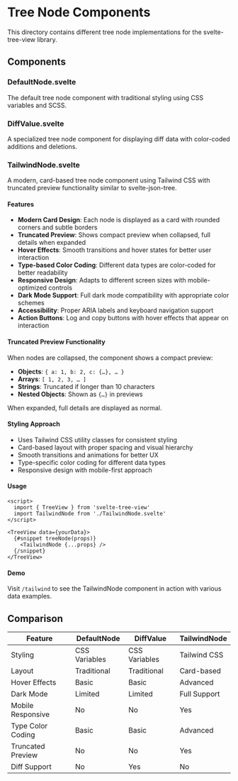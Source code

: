 # Tree Node Components

This directory contains different tree node implementations for the svelte-tree-view library.

## Components

### DefaultNode.svelte

The default tree node component with traditional styling using CSS variables and SCSS.

### DiffValue.svelte

A specialized tree node component for displaying diff data with color-coded additions and deletions.

### TailwindNode.svelte

A modern, card-based tree node component using Tailwind CSS with truncated preview functionality similar to svelte-json-tree.

#### Features

- **Modern Card Design**: Each node is displayed as a card with rounded corners and subtle borders
- **Truncated Preview**: Shows compact preview when collapsed, full details when expanded
- **Hover Effects**: Smooth transitions and hover states for better user interaction
- **Type-based Color Coding**: Different data types are color-coded for better readability
- **Responsive Design**: Adapts to different screen sizes with mobile-optimized controls
- **Dark Mode Support**: Full dark mode compatibility with appropriate color schemes
- **Accessibility**: Proper ARIA labels and keyboard navigation support
- **Action Buttons**: Log and copy buttons with hover effects that appear on interaction

#### Truncated Preview Functionality

When nodes are collapsed, the component shows a compact preview:

- **Objects**: `{ a: 1, b: 2, c: {…}, … }`
- **Arrays**: `[ 1, 2, 3, … ]`
- **Strings**: Truncated if longer than 10 characters
- **Nested Objects**: Shown as `{…}` in previews

When expanded, full details are displayed as normal.

#### Styling Approach

- Uses Tailwind CSS utility classes for consistent styling
- Card-based layout with proper spacing and visual hierarchy
- Smooth transitions and animations for better UX
- Type-specific color coding for different data types
- Responsive design with mobile-first approach

#### Usage

```svelte
<script>
  import { TreeView } from 'svelte-tree-view'
  import TailwindNode from './TailwindNode.svelte'
</script>

<TreeView data={yourData}>
  {#snippet treeNode(props)}
    <TailwindNode {...props} />
  {/snippet}
</TreeView>
```

#### Demo

Visit `/tailwind` to see the TailwindNode component in action with various data examples.

## Comparison

| Feature           | DefaultNode   | DiffValue     | TailwindNode |
| ----------------- | ------------- | ------------- | ------------ |
| Styling           | CSS Variables | CSS Variables | Tailwind CSS |
| Layout            | Traditional   | Traditional   | Card-based   |
| Hover Effects     | Basic         | Basic         | Advanced     |
| Dark Mode         | Limited       | Limited       | Full Support |
| Mobile Responsive | No            | No            | Yes          |
| Type Color Coding | Basic         | Basic         | Advanced     |
| Truncated Preview | No            | No            | Yes          |
| Diff Support      | No            | Yes           | No           |
